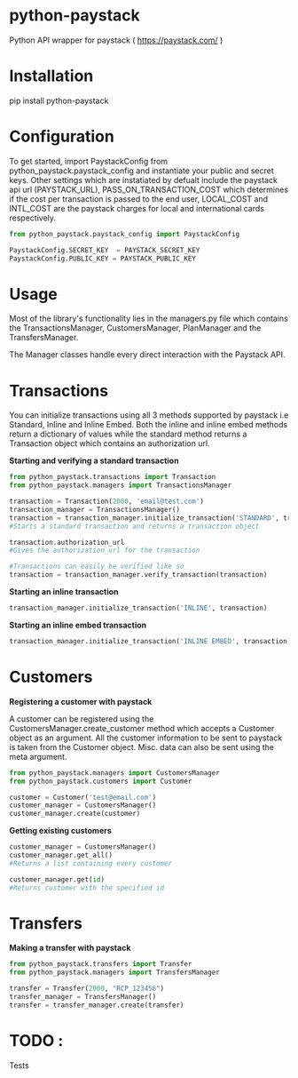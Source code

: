 # python-paystack

Python API wrapper for paystack ( https://paystack.com/ )

# Installation

pip install python-paystack

# Configuration

To get started, import PaystackConfig from python_paystack.paystack_config and instantiate your public and secret keys.
Other settings which are instatiated by defualt include the paystack api url (PAYSTACK_URL), PASS_ON_TRANSACTION_COST which determines if the cost per transaction is passed to the end user, LOCAL_COST and INTL_COST are the paystack charges for local and international cards respectively.

```python
from python_paystack.paystack_config import PaystackConfig

PaystackConfig.SECRET_KEY  = PAYSTACK_SECRET_KEY
PaystackConfig.PUBLIC_KEY = PAYSTACK_PUBLIC_KEY

``` 

# Usage

Most of the library's functionality lies in the managers.py file which contains the TransactionsManager, CustomersManager, PlanManager and the TransfersManager.

The Manager classes handle every direct interaction with the Paystack API.

# Transactions

You can initialize transactions using all 3 methods supported by paystack i.e Standard, Inline and Inline Embed.
Both the inline and inline embed methods return a dictionary of values while the standard method returns a Transaction object which contains an authorization url.

**Starting and verifying a standard transaction**

```python
from python_paystack.transactions import Transaction
from python_paystack.managers import TransactionsManager

transaction = Transaction(2000, 'email@test.com')
transaction_manager = TransactionsManager()
transaction = transaction_manager.initialize_transaction('STANDARD', transaction)
#Starts a standard transaction and returns a transaction object

transaction.authorization_url
#Gives the authorization_url for the transaction

#Transactions can easily be verified like so
transaction = transaction_manager.verify_transaction(transaction)

``` 

**Starting an inline transaction**
```python
transaction_manager.initialize_transaction('INLINE', transaction)

```

**Starting an inline embed transaction**
```python
transaction_manager.initialize_transaction('INLINE EMBED', transaction)
```




# Customers

**Registering a customer with paystack**

A customer can be registered using the CustomersManager.create_customer method which accepts a Customer object as an argument.
All the customer information to be sent to paystack is taken from the Customer object.
Misc. data can also be sent using the meta argument.
```python
from python_paystack.managers import CustomersManager
from python_paystack.customers import Customer

customer = Customer('test@email.com')
customer_manager = CustomersManager()
customer_manager.create(customer)
```

**Getting existing customers**
```python
customer_manager = CustomersManager()
customer_manager.get_all() 
#Returns a list containing every customer

customer_manager.get(id) 
#Returns customer with the specified id
```



# Transfers

**Making a transfer with paystack**
```python
from python_paystack.transfers import Transfer
from python_paystack.managers import TransfersManager

transfer = Transfer(2000, "RCP_123456")
transfer_manager = TransfersManager()
transfer = transfer_manager.create(transfer)


```


# TODO : 

Tests


